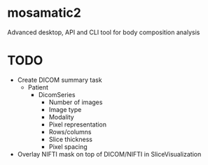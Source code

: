 # mosamatic2
Advanced desktop, API and CLI tool for body composition analysis

# TODO
- Create DICOM summary task
    - Patient
        - DicomSeries
            - Number of images
            - Image type
            - Modality
            - Pixel representation
            - Rows/columns
            - Slice thickness
            - Pixel spacing
- Overlay NIFTI mask on top of DICOM/NIFTI in SliceVisualization
